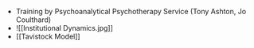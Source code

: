 - Training by Psychoanalytical Psychotherapy Service (Tony Ashton, Jo Coulthard)
- ![[Institutional Dynamics.jpg]]
- [[Tavistock Model]]
